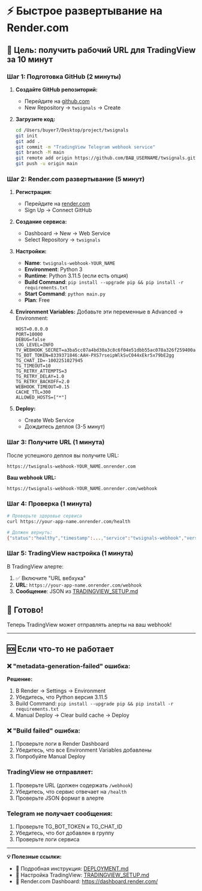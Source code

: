# ⚡ Быстрое развертывание на Render.com

## 🎯 Цель: получить рабочий URL для TradingView за 10 минут

### Шаг 1: Подготовка GitHub (2 минуты)

1. **Создайте GitHub репозиторий:**
   - Перейдите на [github.com](https://github.com)
   - New Repository → `twsignals` → Create

2. **Загрузите код:**
   ```bash
   cd /Users/buyer7/Desktop/project/twsignals
   git init
   git add .
   git commit -m "TradingView Telegram webhook service"
   git branch -M main
   git remote add origin https://github.com/ВАШ_USERNAME/twsignals.git
   git push -u origin main
   ```

### Шаг 2: Render.com развертывание (5 минут)

1. **Регистрация:**
   - Перейдите на [render.com](https://render.com)
   - Sign Up → Connect GitHub

2. **Создание сервиса:**
   - Dashboard → New → Web Service
   - Select Repository → `twsignals`

3. **Настройки:**
   - **Name**: `twsignals-webhook-YOUR_NAME`
   - **Environment**: Python 3
   - **Runtime**: Python 3.11.5 (если есть опция)
   - **Build Command**: `pip install --upgrade pip && pip install -r requirements.txt`
   - **Start Command**: `python main.py`
   - **Plan**: Free

4. **Environment Variables:**
   Добавьте эти переменные в Advanced → Environment:
   ```
   HOST=0.0.0.0
   PORT=10000
   DEBUG=false
   LOG_LEVEL=INFO
   TV_WEBHOOK_SECRET=a3ba5cc07a4bd30a3c8c6f04e51dbb55ac078a326f259400a1903e603078460e
   TG_BOT_TOKEN=8339371846:AAH-PXS7rseipWlkSvC044xEkr5x79bE2gg
   TG_CHAT_ID=-1002251027945
   TG_TIMEOUT=10
   TG_RETRY_ATTEMPTS=3
   TG_RETRY_DELAY=1.0
   TG_RETRY_BACKOFF=2.0
   WEBHOOK_TIMEOUT=0.15
   CACHE_TTL=300
   ALLOWED_HOSTS=["*"]
   ```

5. **Deploy:**
   - Create Web Service
   - Дождитесь деплоя (3-5 минут)

### Шаг 3: Получите URL (1 минута)

После успешного деплоя вы получите URL:
```
https://twsignals-webhook-YOUR_NAME.onrender.com
```

**Ваш webhook URL:**
```
https://twsignals-webhook-YOUR_NAME.onrender.com/webhook
```

### Шаг 4: Проверка (1 минута)

```bash
# Проверьте здоровье сервиса
curl https://your-app-name.onrender.com/health

# Должен вернуть:
{"status":"healthy","timestamp":...,"service":"twsignals-webhook","version":"0.1.0"}
```

### Шаг 5: TradingView настройка (1 минута)

В TradingView алерте:
1. ✅ Включите "URL вебхука"
2. **URL**: `https://your-app-name.onrender.com/webhook`
3. **Сообщение**: JSON из [TRADINGVIEW_SETUP.md](TRADINGVIEW_SETUP.md)

## 🎉 Готово!

Теперь TradingView может отправлять алерты на ваш webhook!

---

## 🆘 Если что-то не работает

### ❌ "metadata-generation-failed" ошибка:
**Решение:**
1. В Render → Settings → Environment
2. Убедитесь, что Python версия 3.11.5
3. Build Command: `pip install --upgrade pip && pip install -r requirements.txt`
4. Manual Deploy → Clear build cache → Deploy

### ❌ "Build failed" ошибка:
1. Проверьте логи в Render Dashboard
2. Убедитесь, что все Environment Variables добавлены
3. Попробуйте Manual Deploy

### TradingView не отправляет:
1. Проверьте URL (должен содержать `/webhook`)
2. Убедитесь, что сервис отвечает на `/health`
3. Проверьте JSON формат в алерте

### Telegram не получает сообщения:
1. Проверьте TG_BOT_TOKEN и TG_CHAT_ID
2. Убедитесь, что бот добавлен в группу
3. Проверьте логи сервиса

---

**💡 Полезные ссылки:**
- 📖 Подробная инструкция: [DEPLOYMENT.md](DEPLOYMENT.md)
- 📱 Настройка TradingView: [TRADINGVIEW_SETUP.md](TRADINGVIEW_SETUP.md)
- 🤖 Render.com Dashboard: https://dashboard.render.com/